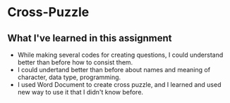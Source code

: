 # Cross-Puzzle
## What I've learned in this assignment
* While making several codes for creating questions, I could understand better than before how to consist them.
* I  could undertand better than before about names and meaning of character, data type, programming.
* I used Word Document to create cross puzzle, and I learned and used new way to use it that I didn't know before. 
